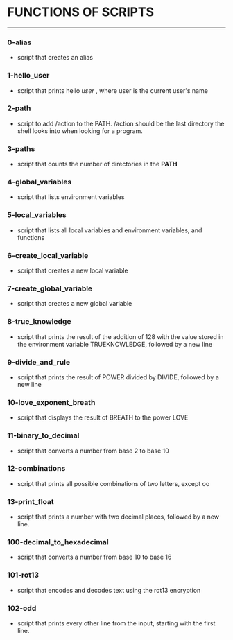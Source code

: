 
# FUNCTIONS OF SCRIPTS
---

### 0-alias
- script that creates an alias

### 1-hello_user
- script that prints hello *user* , where user is the current user's name

### 2-path
- script to add /action to the PATH. /action should be the last directory the shell looks into when looking for a program.

### 3-paths
- script that counts the number of directories in the **PATH**

### 4-global_variables
- script that lists environment variables

### 5-local_variables
- script that lists all local variables and environment variables, and functions

### 6-create_local_variable
- script that creates a new local variable

### 7-create_global_variable
- script that creates a new global variable

### 8-true_knowledge
- script that prints the result of the addition of 128 with the value stored in the environment variable TRUEKNOWLEDGE, followed by a new line

### 9-divide_and_rule
- script that prints the result of POWER divided by DIVIDE, followed by a new line

### 10-love_exponent_breath
- script that displays the result of BREATH to the power LOVE

### 11-binary_to_decimal
- script that converts a number from base 2 to base 10

### 12-combinations
- script that prints all possible combinations of two letters, except oo

### 13-print_float
- script that prints a number with two decimal places, followed by a new line.

### 100-decimal_to_hexadecimal
- script that converts a number from base 10 to base 16

### 101-rot13
- script that encodes and decodes text using the rot13 encryption

### 102-odd
- script that prints every other line from the input, starting with the first line.
